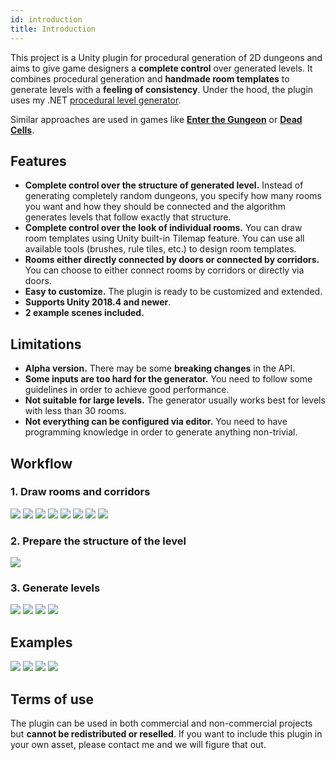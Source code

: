 ```yaml
---
id: introduction
title: Introduction
---
```


This project is a Unity plugin for procedural generation of 2D dungeons and aims to give game designers a **complete control** over generated levels. It combines procedural generation and **handmade room templates** to generate levels with a **feeling of consistency**. Under the hood, the plugin uses my .NET [procedural level generator](https://github.com/OndrejNepozitek/ProceduralLevelGenerator).

Similar approaches are used in games like [**Enter the Gungeon**](https://www.boristhebrave.com/2019/07/28/dungeon-generation-in-enter-the-gungeon/) or [**Dead Cells**](https://www.indiedb.com/games/dead-cells/news/the-level-design-of-a-procedurally-generated-metroidvania).

## Features

- **Complete control over the structure of generated level.** Instead of generating completely random dungeons, you specify how many rooms you want and how they should be connected and the algorithm generates levels that follow exactly that structure.
- **Complete control over the look of individual rooms.** You can draw room templates using Unity built-in Tilemap feature. You can use all available tools (brushes, rule tiles, etc.) to design room templates.
- **Rooms either directly connected by doors or connected by corridors.** You can choose to either connect rooms by corridors or directly via doors.
- **Easy to customize.** The plugin is ready to be customized and extended.
- **Supports Unity 2018.4 and newer**.
- **2 example scenes included.**

## Limitations
- **Alpha version.** There may be some **breaking changes** in the API.
- **Some inputs are too hard for the generator.** You need to follow some guidelines in order to achieve good performance.
- **Not suitable for large levels.** The generator usually works best for levels with less than 30 rooms.
- **Not everything can be configured via editor.** You need to have programming knowledge in order to generate anything non-trivial.

## Workflow 

### 1. Draw rooms and corridors

<Gallery cols={4} fixedHeight>
    <Image src="img/v2/examples/example1_room1.png" />
    <Image src="img/v2/examples/example1_room2.png" />
    <Image src="img/original/example1_spawn.png" />
    <Image src="img/original/example1_boss.png" />
    <Image src="img/original/example1_corridor_horizontal.png" />
    <Image src="img/original/example1_corridor_vertical.png" />
    <Image src="img/v2/examples/example1_corridor_horizontal2.png" />
    <Image src="img/v2/examples/example1_corridor_vertical2.png" />
</Gallery>

### 2. Prepare the structure of the level

<Image src="img/v2/examples/example1_level_graph2.png" height={500} />

### 3. Generate levels

<Gallery cols={4}>
    <Image src="img/v2/examples/example1_result_reallife2.png" />
    <Image src="img/v2/examples/example1_result_reallife3.png" />
    <Image src="img/v2/examples/example1_result_reallife4.png" />
    <Image src="img/v2/examples/example1_result_reallife5.png" />
</Gallery>

## Examples

<Gallery>
    <Image src="img/original/example1_result1.png" caption="Example 1" />
    <Image src="img/original/example1_result_reallife1.png" caption="Example 1" />
    <Image src="img/original/example2_result1.png" caption="Example 2" />
    <Image src="img/original/example2_result_reallife1.png" caption="Example 2" />
</Gallery>

## Terms of use

The plugin can be used in both commercial and non-commercial projects but **cannot be redistributed or reselled**. If you want to include this plugin in your own asset, please contact me and we will figure that out.